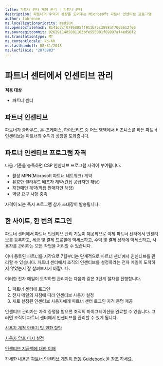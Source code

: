 ```yaml
---
title: 파트너 센터 계정 관리 | 파트너 센터
description: 파트너의 수익과 성장을 도와주는 Microsoft 파트너 인센티브 프로그램
author: labrenne
ms.localizationpriority: medium
ms.openlocfilehash: 8141d3cf0796885ff911b75c3898af7065612f06
ms.sourcegitcommit: 92629114d5081103bfe555081f69997af4ed56f2
ms.translationtype: MT
ms.contentlocale: ko-KR
ms.lasthandoff: 08/31/2018
ms.locfileid: "2875883"
---
```

# <a name="manage-your-incentives-in-partner-center"></a>파트너 센터에서 인센티브 관리 

**적용 대상**

-  파트너 센터

## <a name="partner-incentives"></a>파트너 인센티브 

파트너가 클라우드, 온-프레미스, 하이브리드 중 어느 영역에서 비즈니스를 하든 파트너 인센티브는 파트너의 수익과 성장을 도와줍니다.

## <a name="qualify-for-the-partner-incentives-program"></a>파트너 인센티브 프로그램 자격

다음 기준을 충족하면 CSP 인센티브 프로그램 자격이 부여됩니다.

-   활성 MPN(Microsoft 파트너 네트워크) 계약 
-   유효한 클라우드 배포자 계약(간접 공급자만 해당)
-   재판매인 계약(직접 판매자만 해당)
-   역량 요구 사항 충족

자격이 되는 즉시 프로그램 참가 초대장이 발송됩니다.

## <a name="one-site-one-sign-in"></a>한 사이트, 한 번의 로그인

파트너 센터에서 파트너 인센티브 관리 기능이 제공되므로 이제 파트너 센터에서 인센티브를 등록하고, 세금 및 결제 프로필에 액세스하고, 수익 및 결제 상태에 액세스하고, 사용자를 관리하는 모든 작업을 처리할 수 있습니다. 

이미 등록된 파트너를 시작으로 7월부터는 단계적으로 파트너 센터에서 인센티브를 관리할 수 있습니다. 파트너 센터에서 조직의 인센티브를 설정하라는 전자 메일이 도착하지 않았는지 잘 살펴보시기 바랍니다. 

이러한 전자 메일이 도착하면 관리자는 다음과 같은 3단계 절차를 진행합니다.

1.  파트너 센터에 로그인 
2.  전자 메일의 지침에 따라 인센티브 사용자 설정 
3.  새로 설정된 인센티브 사용자에게 파트너 센터 로그인 자격 증명 제공

인센티브 관리자는 자격 증명을 받으면 조직의 마이그레이션을 완료할 수 있습니다. 그러면 조직이 파트너 센터에서 인센티브를 관리할 수 있게 됩니다.


[사용자 계정 만들기 및 권한 할당](create-user-accounts-and-set-permissions.md)

[사용자 암호 다시 설정](reset-a-user-password.md)

[인센티브 지급액에 대한 이해](understand-incentive-payouts.md)

자세한 내용은 [파트너 인센티브 게임이 협동 Guidebook](https://assets.microsoft.com/coop-guidebook.pdf) 을 참조 하세요.
